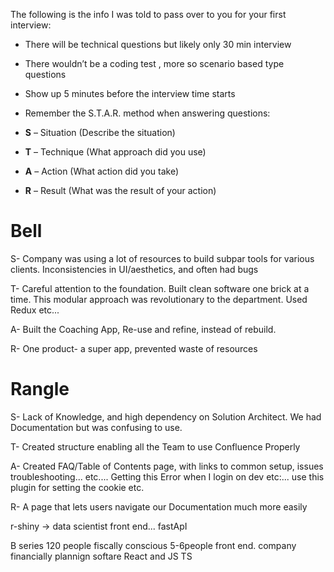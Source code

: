 
The following is the info I was told to pass over to you for your first interview:

- There will be technical questions but likely only 30 min interview
- There wouldn’t be a coding test , more so scenario based type questions
- Show up 5 minutes before the interview time starts
- Remember the S.T.A.R. method when answering questions:

- **S** – Situation (Describe the situation)
- **T** – Technique (What approach did you use)
- **A** – Action (What action did you take)
- **R** – Result (What was the result of your action)

# Bell
S- Company was using a lot of resources to build subpar tools for various clients.
Inconsistencies in UI/aesthetics, and often had bugs

T- Careful attention to the foundation. Built clean software one brick at a time. This modular approach was revolutionary to the department. Used Redux etc...

A- Built the Coaching App, Re-use and refine, instead of rebuild.

R- One product- a super app, prevented waste of resources

# Rangle

S- Lack of Knowledge, and high dependency on Solution Architect. We had Documentation but was confusing to use.

T-  Created structure enabling all the Team to use Confluence Properly

A- Created FAQ/Table of Contents page, with links to common setup, issues troubleshooting... etc.... Getting this Error when I login on dev etc:... use this plugin for setting the cookie etc.

R- A page that lets users navigate our Documentation much more easily

r-shiny -> data scientist front end...
fastApI

B series 120 people
fiscally conscious
5-6people front end.
company
financially plannign softare
React and JS TS
